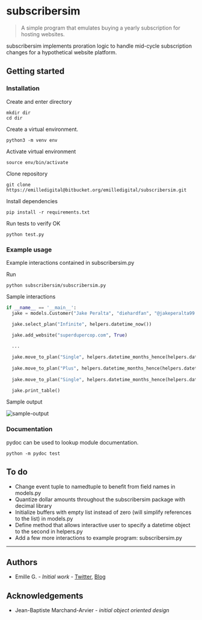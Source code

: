 # subscribersim

> A simple program that emulates buying a yearly subscription for hosting websites.

subscribersim implements proration logic to handle mid-cycle subscription changes for a hypothetical website platform.


## Getting started
### Installation

Create and enter directory

```
mkdir dir
cd dir
```

Create a virtual environment.

```
python3 -m venv env
```

Activate virtual environment

```
source env/bin/activate
```

Clone repository

```
git clone https://emilledigital@bitbucket.org/emilledigital/subscribersim.git
```

Install dependencies

```
pip install -r requirements.txt
```

Run tests to verify OK


```
python test.py
```

### Example usage

Example interactions contained in subscribersim.py

Run

```
python subscribersim/subscribersim.py
```

Sample interactions

```python
if __name__ == '__main__':
  jake = models.Customer("Jake Peralta", "diehardfan", "@jakeperalta99.com")

  jake.select_plan("Infinite", helpers.datetime_now())

  jake.add_website("superdupercop.com", True)
  
  ...

  jake.move_to_plan("Single", helpers.datetime_months_hence(helpers.datetime_get_last_event(jake), 4))
  
  jake.move_to_plan("Plus", helpers.datetime_months_hence(helpers.datetime_get_last_event(jake), 2))
  
  jake.move_to_plan("Single", helpers.datetime_months_hence(helpers.datetime_get_last_event(jake), 4))

  jake.print_table()
```

Sample output

![sample-output](https://i.ibb.co/BNk4jYQ/output.png)


### Documentation

pydoc can be used to lookup module documentation.

```
python -m pydoc test
```


## To do
  * Change event tuple to namedtuple to benefit from field names in models.py
  * Quantize dollar amounts throughout the subscribersim package with decimal library
  * Initialize buffers with empty list instead of zero (will simplify references to the list) in models.py
  * Define method that allows interactive user to specify a datetime object to the second in helpers.py  
  * Add a few more interactions to example program: subscribersim.py

---

## Authors
  * Emille G. - *Initial work* - [Twitter](http://twitter.com/emilledigital), [Blog](https://egxdigital.wordpress.com)


## Acknowledgements
  - Jean-Baptiste Marchand-Arvier - *initial object oriented design*
